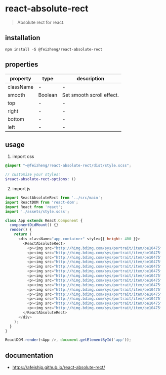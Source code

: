 # react-absolute-rect
> Absolute rect for react.

## installation
```shell
npm install -S @feizheng/react-absolute-rect
```
## properties
| property  | type    | description               |
| --------- | ------- | ------------------------- |
| className | -       | -                         |
| smooth    | Boolean | Set smooth scroll effect. |
| top       | -       | -                         |
| right     | -       | -                         |
| bottom    | -       | -                         |
| left      | -       | -                         |

## usage
1. import css
  ```scss
  @import "~@feizheng/react-absolute-rect/dist/style.scss";

  // customize your styles:
  $react-absolute-rect-options: ()
  ```
2. import js
  ```js
  import ReactAbsoluteRect from '../src/main';
  import ReactDOM from 'react-dom';
  import React from 'react';
  import './assets/style.scss';

  class App extends React.Component {
    componentDidMount() {}
    render() {
      return (
        <div className="app-container" style={{ height: 400 }}>
          <ReactAbsoluteRect>
            <p><img src="http://himg.bdimg.com/sys/portrait/item/be10475f686d6c73db00.jpg" /></p>
            <p><img src="http://himg.bdimg.com/sys/portrait/item/be10475f686d6c73db00.jpg" /></p>
            <p><img src="http://himg.bdimg.com/sys/portrait/item/be10475f686d6c73db00.jpg" /></p>
            <p><img src="http://himg.bdimg.com/sys/portrait/item/be10475f686d6c73db00.jpg" /></p>
            <p><img src="http://himg.bdimg.com/sys/portrait/item/be10475f686d6c73db00.jpg" /></p>
            <p><img src="http://himg.bdimg.com/sys/portrait/item/be10475f686d6c73db00.jpg" /></p>
            <p><img src="http://himg.bdimg.com/sys/portrait/item/be10475f686d6c73db00.jpg" /></p>
            <p><img src="http://himg.bdimg.com/sys/portrait/item/be10475f686d6c73db00.jpg" /></p>
            <p><img src="http://himg.bdimg.com/sys/portrait/item/be10475f686d6c73db00.jpg" /></p>
            <p><img src="http://himg.bdimg.com/sys/portrait/item/be10475f686d6c73db00.jpg" /></p>
            <p><img src="http://himg.bdimg.com/sys/portrait/item/be10475f686d6c73db00.jpg" /></p>
            <p><img src="http://himg.bdimg.com/sys/portrait/item/be10475f686d6c73db00.jpg" /></p>
            <p><img src="http://himg.bdimg.com/sys/portrait/item/be10475f686d6c73db00.jpg" /></p>
            <p><img src="http://himg.bdimg.com/sys/portrait/item/be10475f686d6c73db00.jpg" /></p>
          </ReactAbsoluteRect>
        </div>
      );
    }
  }

  ReactDOM.render(<App />, document.getElementById('app'));
  ```

## documentation
- https://afeiship.github.io/react-absolute-rect/

